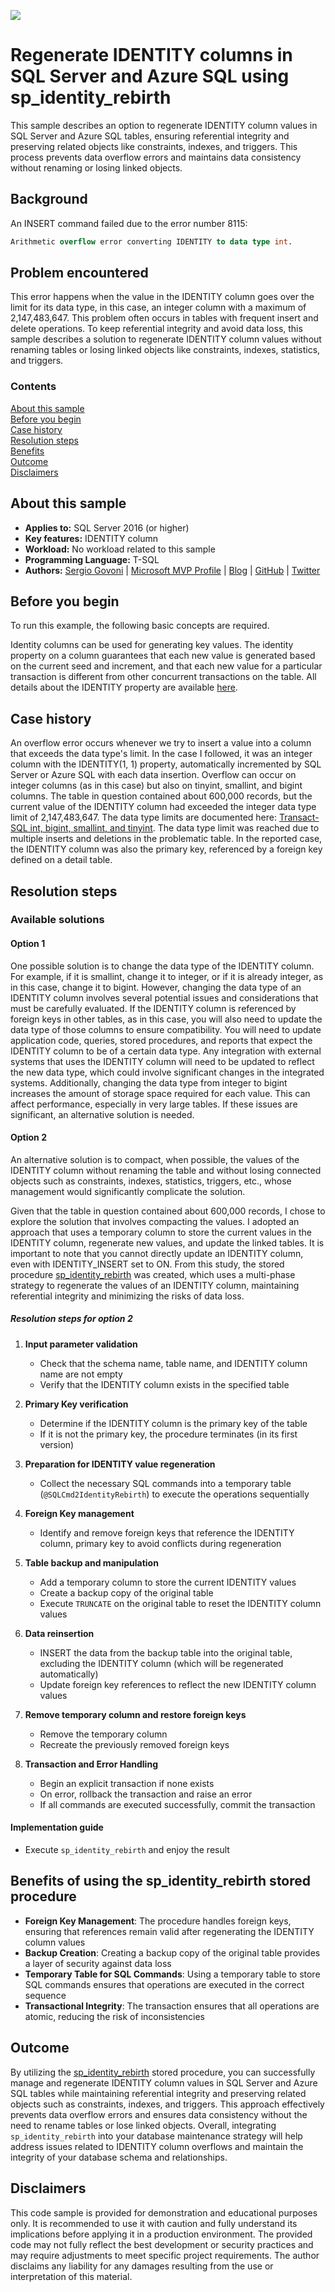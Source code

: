 <!-- Always leave the MS logo -->
![](https://github.com/microsoft/sql-server-samples/blob/master/media/solutions-microsoft-logo-small.png)

# Regenerate IDENTITY columns in SQL Server and Azure SQL using sp_identity_rebirth

This sample describes an option to regenerate IDENTITY column values in SQL Server and Azure SQL tables, ensuring referential integrity and preserving related objects like constraints, indexes, and triggers. This process prevents data overflow errors and maintains data consistency without renaming or losing linked objects.

## Background

An INSERT command failed due to the error number 8115:

```sql
Arithmetic overflow error converting IDENTITY to data type int.
```

## Problem encountered

This error happens when the value in the IDENTITY column goes over the limit for its data type, in this case, an integer column with a maximum of 2,147,483,647. This problem often occurs in tables with frequent insert and delete operations. To keep referential integrity and avoid data loss, this sample describes a solution to regenerate IDENTITY column values without renaming tables or losing linked objects like constraints, indexes, statistics, and triggers.

### Contents

[About this sample](#about-this-sample)<br/>
[Before you begin](#before-you-begin)<br/>
[Case history](#case-history)<br/>
[Resolution steps](#resolution-steps)<br/>
[Benefits](#benefits)<br/>
[Outcome](#outcome)<br/>
[Disclaimers](#disclaimers)<br/>

<a name=about-this-sample></a>

## About this sample

- **Applies to:** SQL Server 2016 (or higher)
- **Key features:** IDENTITY column
- **Workload:** No workload related to this sample
- **Programming Language:** T-SQL
- **Authors:** [Sergio Govoni](https://www.linkedin.com/in/sgovoni/) | [Microsoft MVP Profile](https://mvp.microsoft.com/mvp/profile/c7b770c0-3c9a-e411-93f2-9cb65495d3c4) | [Blog](https://segovoni.medium.com/) | [GitHub](https://github.com/segovoni) | [Twitter](https://twitter.com/segovoni)

<a name=before-you-begin></a>

## Before you begin

To run this example, the following basic concepts are required.

Identity columns can be used for generating key values. The identity property on a column guarantees that each new value is generated based on the current seed and increment, and that each new value for a particular transaction is different from other concurrent transactions on the table. All details about the IDENTITY property are available [here](https://learn.microsoft.com/sql/t-sql/statements/create-table-transact-sql-identity-property).

<a name=case-history></a>

## Case history

An overflow error occurs whenever we try to insert a value into a column that exceeds the data type's limit. In the case I followed, it was an integer column with the IDENTITY(1, 1) property, automatically incremented by SQL Server or Azure SQL with each data insertion. Overflow can occur on integer columns (as in this case) but also on tinyint, smallint, and bigint columns. The table in question contained about 600,000 records, but the current value of the IDENTITY column had exceeded the integer data type limit of 2,147,483,647. The data type limits are documented here: [Transact-SQL int, bigint, smallint, and tinyint](https://learn.microsoft.com/sql/t-sql/data-types/int-bigint-smallint-and-tinyint-transact-sql). The data type limit was reached due to multiple inserts and deletions in the problematic table. In the reported case, the IDENTITY column was also the primary key, referenced by a foreign key defined on a detail table.

<a name=resolution-steps></a>

## Resolution steps

### Available solutions

#### Option 1

One possible solution is to change the data type of the IDENTITY column. For example, if it is smallint, change it to integer, or if it is already integer, as in this case, change it to bigint. However, changing the data type of an IDENTITY column involves several potential issues and considerations that must be carefully evaluated. If the IDENTITY column is referenced by foreign keys in other tables, as in this case, you will also need to update the data type of those columns to ensure compatibility. You will need to update application code, queries, stored procedures, and reports that expect the IDENTITY column to be of a certain data type. Any integration with external systems that uses the IDENTITY column will need to be updated to reflect the new data type, which could involve significant changes in the integrated systems. Additionally, changing the data type from integer to bigint increases the amount of storage space required for each value. This can affect performance, especially in very large tables. If these issues are significant, an alternative solution is needed.

#### Option 2

An alternative solution is to compact, when possible, the values of the IDENTITY column without renaming the table and without losing connected objects such as constraints, indexes, statistics, triggers, etc., whose management would significantly complicate the solution.

Given that the table in question contained about 600,000 records, I chose to explore the solution that involves compacting the values. I adopted an approach that uses a temporary column to store the current values in the IDENTITY column, regenerate new values, and update the linked tables. It is important to note that you cannot directly update an IDENTITY column, even with IDENTITY_INSERT set to ON. From this study, the stored procedure [sp_identity_rebirth](https://github.com/microsoft/sql-server-samples/tree/master/samples/manage/stored-procedure/identity-management/source/sp-identity-rebirth.sql) was created, which uses a multi-phase strategy to regenerate the values of an IDENTITY column, maintaining referential integrity and minimizing the risks of data loss.

##### Resolution steps for option 2

1. **Input parameter validation**
   - Check that the schema name, table name, and IDENTITY column name are not empty
   - Verify that the IDENTITY column exists in the specified table

2. **Primary Key verification**
   - Determine if the IDENTITY column is the primary key of the table
   - If it is not the primary key, the procedure terminates (in its first version)

3. **Preparation for IDENTITY value regeneration**
   - Collect the necessary SQL commands into a temporary table (`@SQLCmd2IdentityRebirth`) to execute the operations sequentially

4. **Foreign Key management**
   - Identify and remove foreign keys that reference the IDENTITY column, primary key to avoid conflicts during regeneration

5. **Table backup and manipulation**
   - Add a temporary column to store the current IDENTITY values
   - Create a backup copy of the original table
   - Execute `TRUNCATE` on the original table to reset the IDENTITY column values

6. **Data reinsertion**
   - INSERT the data from the backup table into the original table, excluding the IDENTITY column (which will be regenerated automatically)
   - Update foreign key references to reflect the new IDENTITY column values

7. **Remove temporary column and restore foreign keys**
   - Remove the temporary column
   - Recreate the previously removed foreign keys

8. **Transaction and Error Handling**
   - Begin an explicit transaction if none exists
   - On error, rollback the transaction and raise an error
   - If all commands are executed successfully, commit the transaction

#### Implementation guide

- Execute `sp_identity_rebirth` and enjoy the result

<a name=benefits></a>

## Benefits of using the sp_identity_rebirth stored procedure

- **Foreign Key Management**: The procedure handles foreign keys, ensuring that references remain valid after regenerating the IDENTITY column values
- **Backup Creation**: Creating a backup copy of the original table provides a layer of security against data loss
- **Temporary Table for SQL Commands**: Using a temporary table to store SQL commands ensures that operations are executed in the correct sequence
- **Transactional Integrity**: The transaction ensures that all operations are atomic, reducing the risk of inconsistencies

<a name=outcome></a>

## Outcome

<a name=outcome></a>

By utilizing the [sp_identity_rebirth](https://github.com/microsoft/sql-server-samples/tree/master/samples/manage/stored-procedure/identity-management/source/sp-identity-rebirth.sql) stored procedure, you can successfully manage and regenerate IDENTITY column values in SQL Server and Azure SQL tables while maintaining referential integrity and preserving related objects such as constraints, indexes, and triggers. This approach effectively prevents data overflow errors and ensures data consistency without the need to rename tables or lose linked objects. Overall, integrating `sp_identity_rebirth` into your database maintenance strategy will help address issues related to IDENTITY column overflows and maintain the integrity of your database schema and relationships.

<a name=disclaimers></a>

## Disclaimers

This code sample is provided for demonstration and educational purposes only. It is recommended to use it with caution and fully understand its implications before applying it in a production environment. The provided code may not fully reflect the best development or security practices and may require adjustments to meet specific project requirements. The author disclaims any liability for any damages resulting from the use or interpretation of this material.

